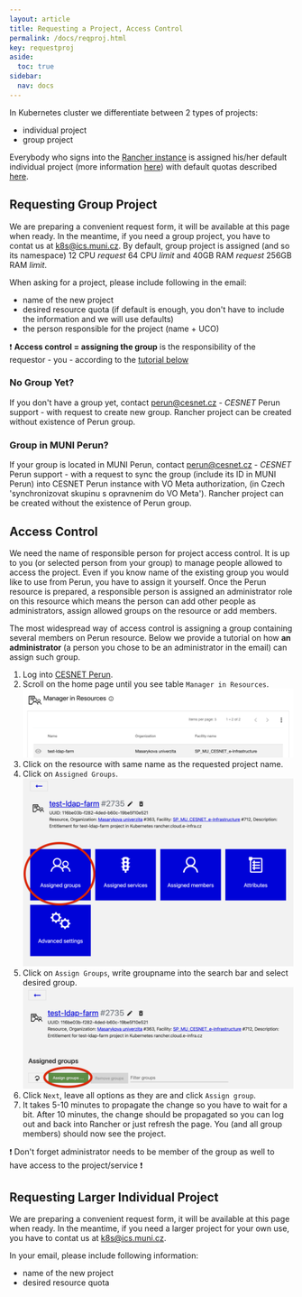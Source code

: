 ```yaml
---
layout: article
title: Requesting a Project, Access Control
permalink: /docs/reqproj.html
key: requestproj
aside:
  toc: true
sidebar:
  nav: docs
---
```


In Kubernetes cluster we differentiate between 2 types of projects:
- individual project
- group project

Everybody who signs into the [Rancher instance](rancher.cloud.e-infra.cz) is assigned his/her default individual project (more information [here](https://docs.cerit.io/docs/rancher.html)) with default quotas described [here](https://docs.cerit.io/docs/quotas.html). 

## Requesting Group Project
We are preparing a convenient request form, it will be available at this page when ready. In the meantime, if you need a group project, you have to contat us at  <a href="mailto:k8s@ics.muni.cz">k8s@ics.muni.cz</a>. By default, group project is assigned (and so its namespace) 12 CPU *request* 64 CPU *limit* and  40GB RAM *request* 256GB RAM *limit*. 

When asking for a project, please include following in the email:
- name of the new project
- desired resource quota (if default is enough, you don't have to include the information and we will use defaults)
- the person responsible for the project (name + UCO)

❗️ **Access control = assigning the group** is the responsibility of the requestor - you - according to the [tutorial below](#access-control)

### No Group Yet?
If you don't have a group yet, contact <a href="mailto:perun@cesnet.cz">perun@cesnet.cz</a> - *CESNET* Perun support - with request to create new group. Rancher project can be created without existence of Perun group. 

### Group in MUNI Perun?
If your group is located in MUNI Perun, contact <a href="mailto:perun@cesnet.cz">perun@cesnet.cz</a> - *CESNET* Perun support - with a request to sync the group (include its ID in MUNI Perun) into CESNET Perun instance with VO Meta authorization, (in Czech 'synchronizovat skupinu s opravnenim do VO Meta'). Rancher project can be created without the existence of Perun group.


## Access Control
We need the name of responsible person for project access control. It is up to you (or selected person from your group) to manage people allowed to access the project. Even if you know name of the existing group you would like to use from Perun, you have to assign it yourself. Once the Perun resource is prepared, a responsible person is assigned an administrator role on this resource which means the person can add other people as administrators, assign allowed groups on the resource or add members. 

The most widespread way of access control is assigning a group containing several members on Perun resource. Below we provide a tutorial on how **an administrator** (a person you chose to be an administrator in the email) can assign such group.

1. Log into [CESNET Perun](https://perun.aai.cesnet.cz).
2. Scroll on the home page until you see table `Manager in Resources`.
![manager](request-project-images/manager.png)
3. Click on the resource with same name as the requested project name.
4. Click on `Assigned Groups`.
![manager](request-project-images/assign_button.png)
5. Click on `Assign Groups`, write groupname into the search bar and select desired group.
![manager](request-project-images/assign_group.png)
6. Click `Next`, leave all options as they are and click `Assign group`. 
7. It takes 5-10 minutes to propagate the change so you have to wait for a bit. After 10 minutes, the change should be propagated so you can log out and back into Rancher or just refresh the page. You (and all group  members) should now see the project.

❗️ Don't forget administrator needs to be member of the group as well to have access to the project/service ❗️

## Requesting Larger Individual Project
We are preparing a convenient request form, it will be available at this page when ready. In the meantime, if you need a larger project for your own use, you have to contat us at <a href="mailto:k8s@ics.muni.cz">k8s@ics.muni.cz</a>.

In your email, please include following information:
- name of the new project
- desired resource quota 
